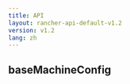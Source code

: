 ```yaml
---
title: API
layout: rancher-api-default-v1.2
version: v1.2
lang: zh
---
```


## baseMachineConfig



<br>
